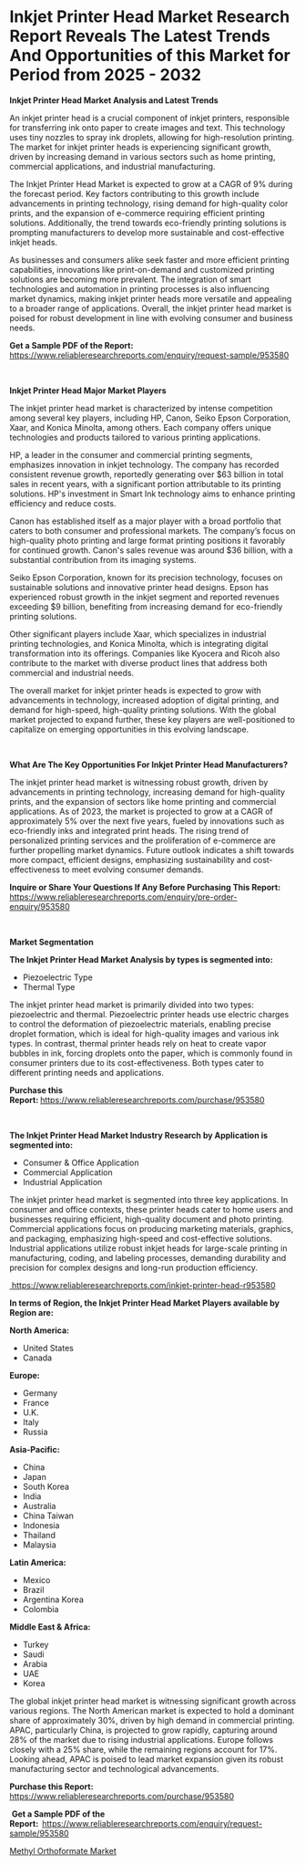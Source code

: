 <p><h1>Inkjet Printer Head Market Research Report Reveals The Latest Trends And Opportunities of this Market for Period from 2025 - 2032</h1></p><p><strong>Inkjet Printer Head Market Analysis and Latest Trends</strong></p>
<p><p>An inkjet printer head is a crucial component of inkjet printers, responsible for transferring ink onto paper to create images and text. This technology uses tiny nozzles to spray ink droplets, allowing for high-resolution printing. The market for inkjet printer heads is experiencing significant growth, driven by increasing demand in various sectors such as home printing, commercial applications, and industrial manufacturing. </p><p>The Inkjet Printer Head Market is expected to grow at a CAGR of 9% during the forecast period. Key factors contributing to this growth include advancements in printing technology, rising demand for high-quality color prints, and the expansion of e-commerce requiring efficient printing solutions. Additionally, the trend towards eco-friendly printing solutions is prompting manufacturers to develop more sustainable and cost-effective inkjet heads.</p><p>As businesses and consumers alike seek faster and more efficient printing capabilities, innovations like print-on-demand and customized printing solutions are becoming more prevalent. The integration of smart technologies and automation in printing processes is also influencing market dynamics, making inkjet printer heads more versatile and appealing to a broader range of applications. Overall, the inkjet printer head market is poised for robust development in line with evolving consumer and business needs.</p></p>
<p><strong>Get a Sample PDF of the Report:&nbsp;</strong> <a href="https://www.reliableresearchreports.com/enquiry/request-sample/953580?utm_campaign=2233&utm_medium=2&utm_source=Github&utm_content=ia&utm_term=07032025&utm_id=inkjet-printer-head">https://www.reliableresearchreports.com/enquiry/request-sample/953580</a></p>
<p>&nbsp;</p>
<p><strong>Inkjet Printer Head Major Market Players</strong></p>
<p><p>The inkjet printer head market is characterized by intense competition among several key players, including HP, Canon, Seiko Epson Corporation, Xaar, and Konica Minolta, among others. Each company offers unique technologies and products tailored to various printing applications.</p><p>HP, a leader in the consumer and commercial printing segments, emphasizes innovation in inkjet technology. The company has recorded consistent revenue growth, reportedly generating over $63 billion in total sales in recent years, with a significant portion attributable to its printing solutions. HP's investment in Smart Ink technology aims to enhance printing efficiency and reduce costs.</p><p>Canon has established itself as a major player with a broad portfolio that caters to both consumer and professional markets. The company’s focus on high-quality photo printing and large format printing positions it favorably for continued growth. Canon's sales revenue was around $36 billion, with a substantial contribution from its imaging systems.</p><p>Seiko Epson Corporation, known for its precision technology, focuses on sustainable solutions and innovative printer head designs. Epson has experienced robust growth in the inkjet segment and reported revenues exceeding $9 billion, benefiting from increasing demand for eco-friendly printing solutions.</p><p>Other significant players include Xaar, which specializes in industrial printing technologies, and Konica Minolta, which is integrating digital transformation into its offerings. Companies like Kyocera and Ricoh also contribute to the market with diverse product lines that address both commercial and industrial needs.</p><p>The overall market for inkjet printer heads is expected to grow with advancements in technology, increased adoption of digital printing, and demand for high-speed, high-quality printing solutions. With the global market projected to expand further, these key players are well-positioned to capitalize on emerging opportunities in this evolving landscape.</p></p>
<p>&nbsp;</p>
<p><strong>What Are The Key Opportunities For Inkjet Printer Head Manufacturers?</strong></p>
<p><p>The inkjet printer head market is witnessing robust growth, driven by advancements in printing technology, increasing demand for high-quality prints, and the expansion of sectors like home printing and commercial applications. As of 2023, the market is projected to grow at a CAGR of approximately 5% over the next five years, fueled by innovations such as eco-friendly inks and integrated print heads. The rising trend of personalized printing services and the proliferation of e-commerce are further propelling market dynamics. Future outlook indicates a shift towards more compact, efficient designs, emphasizing sustainability and cost-effectiveness to meet evolving consumer demands.</p></p>
<p><strong>Inquire or Share Your Questions If Any Before Purchasing This Report:</strong> <a href="https://www.reliableresearchreports.com/enquiry/pre-order-enquiry/953580?utm_campaign=2233&utm_medium=2&utm_source=Github&utm_content=ia&utm_term=07032025&utm_id=inkjet-printer-head">https://www.reliableresearchreports.com/enquiry/pre-order-enquiry/953580</a></p>
<p>&nbsp;</p>
<p><strong>Market Segmentation</strong></p>
<p><strong>The Inkjet Printer Head Market Analysis by types is segmented into:</strong></p>
<p><ul><li>Piezoelectric Type</li><li>Thermal Type</li></ul></p>
<p><p>The inkjet printer head market is primarily divided into two types: piezoelectric and thermal. Piezoelectric printer heads use electric charges to control the deformation of piezoelectric materials, enabling precise droplet formation, which is ideal for high-quality images and various ink types. In contrast, thermal printer heads rely on heat to create vapor bubbles in ink, forcing droplets onto the paper, which is commonly found in consumer printers due to its cost-effectiveness. Both types cater to different printing needs and applications.</p></p>
<p><strong>Purchase this Report:&nbsp;</strong><a href="https://www.reliableresearchreports.com/purchase/953580?utm_campaign=2233&utm_medium=2&utm_source=Github&utm_content=ia&utm_term=07032025&utm_id=inkjet-printer-head">https://www.reliableresearchreports.com/purchase/953580</a></p>
<p>&nbsp;</p>
<p><strong>The Inkjet Printer Head Market Industry Research by Application is segmented into:</strong></p>
<p><ul><li>Consumer & Office Application</li><li>Commercial Application</li><li>Industrial Application</li></ul></p>
<p><p>The inkjet printer head market is segmented into three key applications. In consumer and office contexts, these printer heads cater to home users and businesses requiring efficient, high-quality document and photo printing. Commercial applications focus on producing marketing materials, graphics, and packaging, emphasizing high-speed and cost-effective solutions. Industrial applications utilize robust inkjet heads for large-scale printing in manufacturing, coding, and labeling processes, demanding durability and precision for complex designs and long-run production efficiency.</p></p>
<p><a href="https://www.reliableresearchreports.com/inkjet-printer-head-r953580?utm_campaign=2233&utm_medium=2&utm_source=Github&utm_content=ia&utm_term=07032025&utm_id=inkjet-printer-head">&nbsp;https://www.reliableresearchreports.com/inkjet-printer-head-r953580</a></p>
<p><strong>In terms of Region, the Inkjet Printer Head Market Players available by Region are:</strong></p>
<p>
    <p> <strong> North America: </strong>
        <ul>
            <li>United States</li>
            <li>Canada</li>
        </ul>
        </p> 
    <p> <strong> Europe: </strong>
        <ul>
            <li>Germany</li>
            <li>France</li>
            <li>U.K.</li>
            <li>Italy</li>
            <li>Russia</li>
        </ul>
        </p> 
    <p> <strong> Asia-Pacific: </strong>
        <ul>
            <li>China</li>
            <li>Japan</li>
            <li>South Korea</li>
            <li>India</li>
            <li>Australia</li>
            <li>China Taiwan</li>
            <li>Indonesia</li>
            <li>Thailand</li>
            <li>Malaysia</li>
        </ul>
        </p> 
    <p> <strong> Latin America: </strong>
        <ul>
            <li>Mexico</li>
            <li>Brazil</li>
            <li>Argentina Korea</li>
            <li>Colombia</li>
        </ul>
        </p> 
    <p> <strong> Middle East & Africa: </strong>
        <ul>
            <li>Turkey</li>
            <li>Saudi</li>
            <li>Arabia</li>
            <li>UAE</li>
            <li>Korea</li>
        </ul>
    </p>
    </p>
<p><p>The global inkjet printer head market is witnessing significant growth across various regions. The North American market is expected to hold a dominant share of approximately 30%, driven by high demand in commercial printing. APAC, particularly China, is projected to grow rapidly, capturing around 28% of the market due to rising industrial applications. Europe follows closely with a 25% share, while the remaining regions account for 17%. Looking ahead, APAC is poised to lead market expansion given its robust manufacturing sector and technological advancements.</p></p>
<p><strong>Purchase this Report: </strong><a href="https://www.reliableresearchreports.com/purchase/953580?utm_campaign=2233&utm_medium=2&utm_source=Github&utm_content=ia&utm_term=07032025&utm_id=inkjet-printer-head">https://www.reliableresearchreports.com/purchase/953580</a></p>
<p>&nbsp;<strong>Get a Sample PDF of the Report:&nbsp;&nbsp;</strong><a href="https://www.reliableresearchreports.com/enquiry/request-sample/953580?utm_campaign=2233&utm_medium=2&utm_source=Github&utm_content=ia&utm_term=07032025&utm_id=inkjet-printer-head">https://www.reliableresearchreports.com/enquiry/request-sample/953580</a></p>
<p><strong></strong></p>
<p><p><a href="https://github.com/NarcisoFerry/Market-Research-Report-List-1/blob/main/methyl-orthoformate-market.md?utm_campaign=2233&utm_medium=2&utm_source=Github&utm_content=ia&utm_term=07032025&utm_id=inkjet-printer-head">Methyl Orthoformate Market</a></p></p>